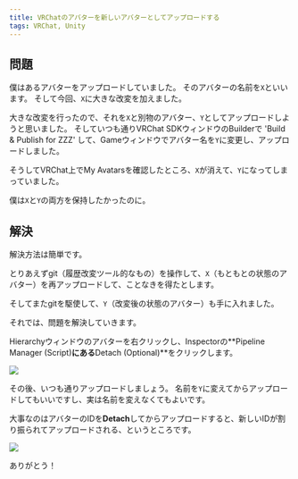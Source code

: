 ```yaml
---
title: VRChatのアバターを新しいアバターとしてアップロードする
tags: VRChat, Unity
---
```

## 問題

僕はあるアバターをアップロードしていました。
そのアバターの名前を`X`といいます。
そして今回、`X`に大きな改変を加えました。

大きな改変を行ったので、それを`X`と別物のアバター、`Y`としてアップロードしようと思いました。
そしていつも通りVRChat SDKウィンドウのBuilderで 'Build & Publish for ZZZ' して、Gameウィンドウでアバター名を`Y`に変更し、アップロードしました。

そうしてVRChat上でMy Avatarsを確認したところ、`X`が消えて、`Y`になってしまっていました。

僕は`X`と`Y`の両方を保持したかったのに。

## 解決

解決方法は簡単です。

とりあえずgit（履歴改変ツール的なもの）を操作して、`X`（もともとの状態のアバター）を再アップロードして、ことなきを得たとします。

そしてまたgitを駆使して、`Y`（改変後の状態のアバター）も手に入れました。

それでは、問題を解決していきます。

Hierarchyウィンドウのアバターを右クリックし、Inspectorの**Pipeline Manager (Script)**にある**Detach (Optional)**をクリックします。

![](/2020-08-11-make-vrchat-avatar-as-a-new/1.png)

その後、いつも通りアップロードしましょう。
名前を`Y`に変えてからアップロードしてもいいですし、実は名前を変えなくてもよいです。

大事なのはアバターのIDを**Detach**してからアップロードすると、新しいIDが割り振られてアップロードされる、というところです。

![](/2020-08-11-make-vrchat-avatar-as-a-new/2.png)

ありがとう！
